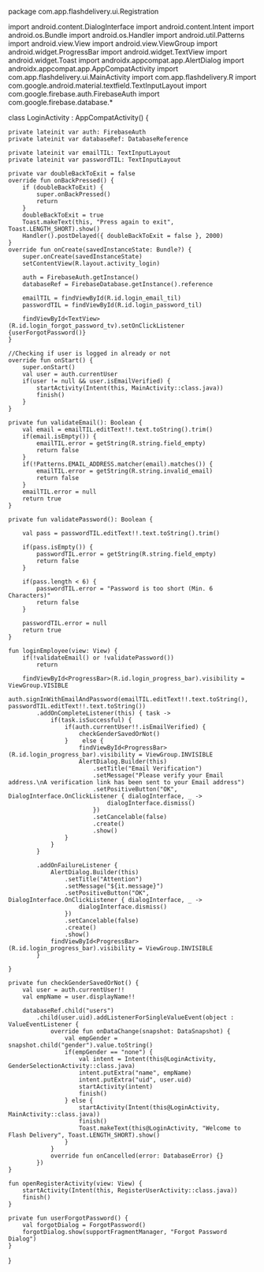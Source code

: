 package com.app.flashdelivery.ui.Registration

import android.content.DialogInterface
import android.content.Intent
import android.os.Bundle
import android.os.Handler
import android.util.Patterns
import android.view.View
import android.view.ViewGroup
import android.widget.ProgressBar
import android.widget.TextView
import android.widget.Toast
import androidx.appcompat.app.AlertDialog
import androidx.appcompat.app.AppCompatActivity
import com.app.flashdelivery.ui.MainActivity
import com.app.flashdelivery.R
import com.google.android.material.textfield.TextInputLayout
import com.google.firebase.auth.FirebaseAuth
import com.google.firebase.database.*

class LoginActivity : AppCompatActivity() {

    private lateinit var auth: FirebaseAuth
    private lateinit var databaseRef: DatabaseReference

    private lateinit var emailTIL: TextInputLayout
    private lateinit var passwordTIL: TextInputLayout

    private var doubleBackToExit = false
    override fun onBackPressed() {
        if (doubleBackToExit) {
            super.onBackPressed()
            return
        }
        doubleBackToExit = true
        Toast.makeText(this, "Press again to exit", Toast.LENGTH_SHORT).show()
        Handler().postDelayed({ doubleBackToExit = false }, 2000)
    }
    override fun onCreate(savedInstanceState: Bundle?) {
        super.onCreate(savedInstanceState)
        setContentView(R.layout.activity_login)

        auth = FirebaseAuth.getInstance()
        databaseRef = FirebaseDatabase.getInstance().reference

        emailTIL = findViewById(R.id.login_email_til)
        passwordTIL = findViewById(R.id.login_password_til)

        findViewById<TextView>(R.id.login_forgot_password_tv).setOnClickListener {userForgotPassword()}
    }

    //Checking if user is logged in already or not
    override fun onStart() {
        super.onStart()
        val user = auth.currentUser
        if(user != null && user.isEmailVerified) {
            startActivity(Intent(this, MainActivity::class.java))
            finish()
        }
    }

    private fun validateEmail(): Boolean {
        val email = emailTIL.editText!!.text.toString().trim()
        if(email.isEmpty()) {
            emailTIL.error = getString(R.string.field_empty)
            return false
        }
        if(!Patterns.EMAIL_ADDRESS.matcher(email).matches()) {
            emailTIL.error = getString(R.string.invalid_email)
            return false
        }
        emailTIL.error = null
        return true
    }

    private fun validatePassword(): Boolean {

        val pass = passwordTIL.editText!!.text.toString().trim()

        if(pass.isEmpty()) {
            passwordTIL.error = getString(R.string.field_empty)
            return false
        }

        if(pass.length < 6) {
            passwordTIL.error = "Password is too short (Min. 6 Characters)"
            return false
        }

        passwordTIL.error = null
        return true
    }

    fun loginEmployee(view: View) {
        if(!validateEmail() or !validatePassword())
            return

        findViewById<ProgressBar>(R.id.login_progress_bar).visibility = ViewGroup.VISIBLE
        auth.signInWithEmailAndPassword(emailTIL.editText!!.text.toString(), passwordTIL.editText!!.text.toString())
            .addOnCompleteListener(this) { task ->
                if(task.isSuccessful) {
                    if(auth.currentUser!!.isEmailVerified) {
                        checkGenderSavedOrNot()
                    }    else {
                        findViewById<ProgressBar>(R.id.login_progress_bar).visibility = ViewGroup.INVISIBLE
                        AlertDialog.Builder(this)
                            .setTitle("Email Verification")
                            .setMessage("Please verify your Email address.\nA verification link has been sent to your Email address")
                            .setPositiveButton("OK", DialogInterface.OnClickListener { dialogInterface, _ ->
                                dialogInterface.dismiss()
                            })
                            .setCancelable(false)
                            .create()
                            .show()
                    }
                }
            }

            .addOnFailureListener {
                AlertDialog.Builder(this)
                    .setTitle("Attention")
                    .setMessage("${it.message}")
                    .setPositiveButton("OK", DialogInterface.OnClickListener { dialogInterface, _ ->
                        dialogInterface.dismiss()
                    })
                    .setCancelable(false)
                    .create()
                    .show()
                findViewById<ProgressBar>(R.id.login_progress_bar).visibility = ViewGroup.INVISIBLE
            }

    }

    private fun checkGenderSavedOrNot() {
        val user = auth.currentUser!!
        val empName = user.displayName!!

        databaseRef.child("users")
            .child(user.uid).addListenerForSingleValueEvent(object : ValueEventListener {
                override fun onDataChange(snapshot: DataSnapshot) {
                    val empGender = snapshot.child("gender").value.toString()
                    if(empGender == "none") {
                        val intent = Intent(this@LoginActivity, GenderSelectionActivity::class.java)
                        intent.putExtra("name", empName)
                        intent.putExtra("uid", user.uid)
                        startActivity(intent)
                        finish()
                    } else {
                        startActivity(Intent(this@LoginActivity, MainActivity::class.java))
                        finish()
                        Toast.makeText(this@LoginActivity, "Welcome to Flash Delivery", Toast.LENGTH_SHORT).show()
                    }
                }
                override fun onCancelled(error: DatabaseError) {}
            })
    }

    fun openRegisterActivity(view: View) {
        startActivity(Intent(this, RegisterUserActivity::class.java))
        finish()
    }

    private fun userForgotPassword() {
        val forgotDialog = ForgotPassword()
        forgotDialog.show(supportFragmentManager, "Forgot Password Dialog")
    }
}
